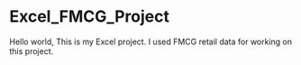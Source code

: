# Excel_FMCG_Project
Hello world, This is my Excel project. I used FMCG retail data for working on this project.
